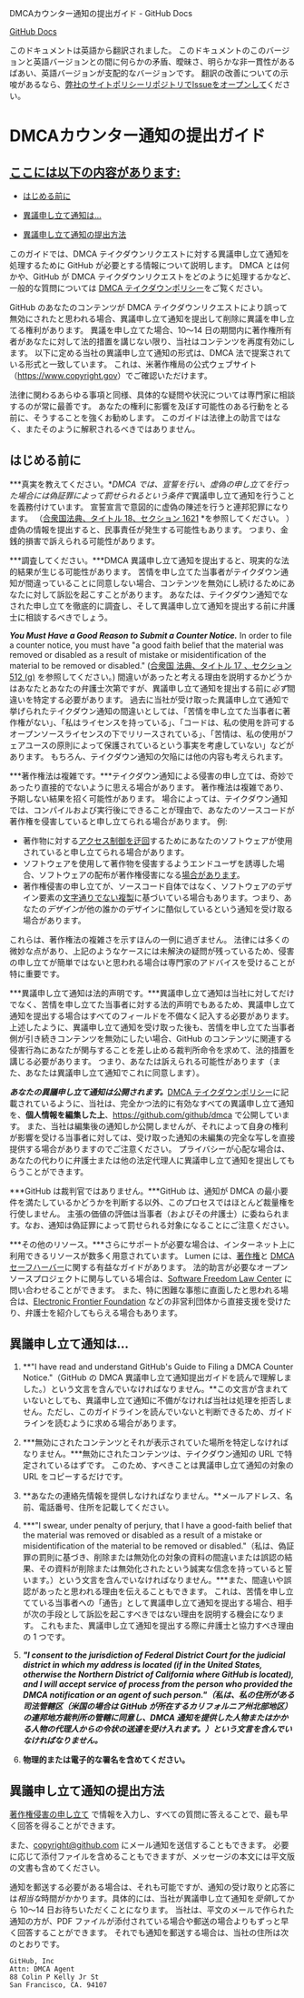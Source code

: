 DMCAカウンター通知の提出ガイド - GitHub Docs

[](/ja)[GitHub Docs](/ja)

このドキュメントは英語から翻訳されました。 このドキュメントのこのバージョンと英語バージョンとの間に何らかの矛盾、曖昧さ、明らかな非一貫性があるばあい、英語バージョンが支配的なバージョンです。 翻訳の改善についての示唆があるなら、[弊社のサイトポリシーリポジトリでIssueをオープンして](https://github.com/github/site-policy/issues)ください。

DMCAカウンター通知の提出ガイド
==========

[ここには以下の内容があります:](/github/site-policy/guide-to-submitting-a-dmca-counter-notice#in-this-article)
----------

* [はじめる前に](#before-you-start)

* [異議申し立て通知は...](#your-counter-notice-must)

* [異議申し立て通知の提出方法](#how-to-submit-your-counter-notice)

このガイドでは、DMCA テイクダウンリクエストに対する異議申し立て通知を処理するために GitHub が必要とする情報について説明します。 DMCA とは何かや、GitHub が DMCA テイクダウンリクエストをどのように処理するかなど、一般的な質問については [DMCA テイクダウンポリシー](/ja/articles/dmca-takedown-policy)をご覧ください。

GitHub のあなたのコンテンツが DMCA テイクダウンリクエストにより誤って無効にされたと思われる場合、異議申し立て通知を提出して削除に異議を申し立てる権利があります。 異議を申し立てた場合、10〜14 日の期間内に著作権所有者があなたに対して法的措置を講じない限り、当社はコンテンツを再度有効にします。 以下に定める当社の異議申し立て通知の形式は、DMCA 法で提案されている形式と一致しています。 これは、米著作権局の公式ウェブサイト（<https://www.copyright.gov>）でご確認いただけます。

法律に関わるあらゆる事項と同様、具体的な疑問や状況については専門家に相談するのが常に最善です。 あなたの権利に影響を及ぼす可能性のある行動をとる前に、そうすることを強くお勧めします。 このガイドは法律上の助言ではなく、またそのように解釈されるべきではありません。

[](#before-you-start)はじめる前に
----------

 ***真実を教えてください。***DMCA では、宣誓を行い、虚偽の申し立てを行った場合には*偽証罪によって罰せられるという条件で*異議申し立て通知を行うことを義務付けています。 宣誓宣言で意図的に虚偽の陳述を行うと連邦犯罪になります。 （[合衆国法典、タイトル 18、セクション 1621](https://www.gpo.gov/fdsys/pkg/USCODE-2011-title18/html/USCODE-2011-title18-partI-chap79-sec1621.htm) \*を参照してください。 ）虚偽の情報を提出すると、民事責任が発生する可能性もあります。 つまり、金銭的損害で訴えられる可能性があります。

***調査してください。***DMCA 異議申し立て通知を提出すると、現実的な法的結果が生じる可能性があります。 苦情を申し立てた当事者がテイクダウン通知が間違っていることに同意しない場合、コンテンツを無効にし続けるためにあなたに対して訴訟を起こすことがあります。 あなたは、テイクダウン通知でなされた申し立てを徹底的に調査し、そして異議申し立て通知を提出する前に弁護士に相談するべきでしょう。

***You Must Have a Good Reason to Submit a Counter Notice.*** In order to file a counter notice, you must have "a good faith belief that the material was removed or disabled as a result of mistake or misidentification of the material to be removed or disabled." ([合衆国 法典、タイトル 17 、セクション 512 (g)](https://www.copyright.gov/title17/92chap5.html#512) を参照してください。) 間違いがあったと考える理由を説明するかどうかはあなたとあなたの弁護士次第ですが、異議申し立て通知を提出する前に*必ず*間違いを特定する必要があります。 過去に当社が受け取った異議申し立て通知で挙げられたテイクダウン通知の間違いとしては、「苦情を申し立てた当事者に著作権がない」、「私はライセンスを持っている」、「コードは、私の使用を許可するオープンソースライセンスの下でリリースされている」、「苦情は、私の使用がフェアユースの原則によって保護されているという事実を考慮していない」などがあります。 もちろん、テイクダウン通知の欠陥には他の内容も考えられます。

***著作権法は複雑です。***テイクダウン通知による侵害の申し立ては、奇妙であったり直接的でないように思える場合があります。 著作権法は複雑であり、予期しない結果を招く可能性があります。 場合によっては、テイクダウン通知では、コンパイルおよび実行後にできることが理由で、あなたのソースコードが著作権を侵害していると申し立てられる場合があります。 例:

* 著作物に対する[アクセス制御を迂回](https://www.copyright.gov/title17/92chap12.html)するためにあなたのソフトウェアが使用されていると申し立てられる場合があります。
* ソフトウェアを使用して著作物を侵害するようエンドユーザを誘導した場合、ソフトウェアの配布が著作権侵害になる[場合があります](https://www.copyright.gov/docs/mgm/)。
* 著作権侵害の申し立てが、ソースコード自体ではなく、ソフトウェアのデザイン要素の[文字通りでない複製](https://en.wikipedia.org/wiki/Substantial_similarity)に基づいている場合もあります。つまり、あなたの*デザイン*が他の誰かのデザインに酷似しているという通知を受け取る場合があります。

これらは、著作権法の複雑さを示すほんの一例に過ぎません。 法律には多くの微妙な点があり、上記のようなケースには未解決の疑問が残っているため、侵害の申し立てが簡単ではないと思われる場合は専門家のアドバイスを受けることが特に重要です。

***異議申し立て通知は法的声明です。***異議申し立て通知は当社に対してだけでなく、苦情を申し立てた当事者に対する法的声明でもあるため、異議申し立て通知を提出する場合はすべてのフィールドを不備なく記入する必要があります。 上述したように、異議申し立て通知を受け取った後も、苦情を申し立てた当事者側が引き続きコンテンツを無効にしたい場合、GitHub のコンテンツに関連する侵害行為にあなたが関与することを差し止める裁判所命令を求めて、法的措置を講じる必要があります。 つまり、あなたは訴えられる可能性があります（また、あなたは異議申し立て通知でこれに同意します）。

***あなたの異議申し立て通知は公開されます。***[DMCA テイクダウンポリシー](/ja/articles/dmca-takedown-policy#d-transparency)に記載されているように、当社は、完全かつ法的に有効なすべての異議申し立て通知を、**個人情報を編集した上**、<https://github.com/github/dmca> で公開しています。 また、当社は編集後の通知しか公開しませんが、それによって自身の権利が影響を受ける当事者に対しては、受け取った通知の未編集の完全な写しを直接提供する場合がありますのでご注意ください。 プライバシーが心配な場合は、あなたの代わりに弁護士または他の法定代理人に異議申し立て通知を提出してもらうことができます。

***GitHub は裁判官ではありません。***GitHub は、通知が DMCA の最小要件を満たしているかどうかを判断する以外、このプロセスではほとんど裁量権を行使しません。 主張の価値の評価は当事者（およびその弁護士）に委ねられます。なお、通知は偽証罪によって罰せられる対象になることにご注意ください。

***その他のリソース。***さらにサポートが必要な場合は、インターネット上に利用できるリソースが数多く用意されています。 Lumen には、[著作権](https://www.lumendatabase.org/topics/5)と [DMCA セーフハーバー](https://www.lumendatabase.org/topics/14)に関する有益なガイドがあります。 法的助言が必要なオープンソースプロジェクトに関与している場合は、[Software Freedom Law Center](https://www.softwarefreedom.org/about/contact/) に問い合わせることができます。 また、特に困難な事態に直面したと思われる場合は、[Electronic Frontier Foundation](https://www.eff.org/pages/legal-assistance) などの非営利団体から直接支援を受けたり、弁護士を紹介してもらえる場合もあります。

[](#your-counter-notice-must)異議申し立て通知は...
----------

1. **"I have read and understand GitHub's Guide to Filing a DMCA Counter Notice."（GitHub の DMCA 異議申し立て通知提出ガイドを読んで理解しました。）という文言を含んでいなければなりません。**この文言が含まれていないとしても、異議申し立て通知に不備がなければ当社は処理を拒否しません。ただし、このガイドラインを読んでいないと判断できるため、ガイドラインを読むように求める場合があります。

2. ***無効にされたコンテンツとそれが表示されていた場所を特定しなければなりません。***無効にされたコンテンツは、テイクダウン通知の URL で特定されているはずです。 このため、すべきことは異議申し立て通知の対象の URL をコピーするだけです。

3. **あなたの連絡先情報を提供しなければなりません。**メールアドレス、名前、電話番号、住所を記載してください。

4. ***"I swear, under penalty of perjury, that I have a good-faith belief that the material was removed or disabled as a result of a mistake or misidentification of the material to be removed or disabled."（私は、偽証罪の罰則に基づき、削除または無効化の対象の資料の間違いまたは誤認の結果、その資料が削除または無効化されたという誠実な信念を持っていると誓います。）という文言を含んでいなければなりません。***また、間違いや誤認があったと思われる理由を伝えることもできます。 これは、苦情を申し立てている当事者への「通告」として異議申し立て通知を提出する場合、相手が次の手段として訴訟を起こすべきではない理由を説明する機会になります。 これもまた、異議申し立て通知を提出する際に弁護士と協力すべき理由の 1 つです。

5. ***"I consent to the jurisdiction of Federal District Court for the judicial district in which my address is located (if in the United States, otherwise the Northern District of California where GitHub is located), and I will accept service of process from the person who provided the DMCA notification or an agent of such person."（私は、私の住所がある司法管轄区（米国の場合は GitHub が所在するカリフォルニア州北部地区）の連邦地方裁判所の管轄に同意し、DMCA 通知を提供した人物またはかかる人物の代理人からの令状の送達を受け入れます。）という文言を含んでいなければなりません。***

6. **物理的または電子的な署名を含めてください。**

[](#how-to-submit-your-counter-notice)異議申し立て通知の提出方法
----------

[著作権侵害の申し立て](https://github.com/contact/dmca) で情報を入力し、すべての質問に答えることで、最も早く回答を得ることができます。

また、[copyright@github.com](mailto:copyright@github.com) にメール通知を送信することもできます。 必要に応じて添付ファイルを含めることもできますが、メッセージの本文には平文版の文書も含めてください。

通知を郵送する必要がある場合は、それも可能ですが、通知の受け取りと応答には*相当な*時間がかかります。具体的には、当社が異議申し立て通知を*受領*してから 10〜14 日お待ちいただくことになります。 当社は、平文のメールで作られた通知の方が、PDF ファイルが添付されている場合や郵送の場合よりもずっと早く回答することができます。 それでも通知を郵送する場合は、当社の住所は次のとおりです。

```
GitHub, Inc
Attn: DMCA Agent
88 Colin P Kelly Jr St
San Francisco, CA. 94107

```
